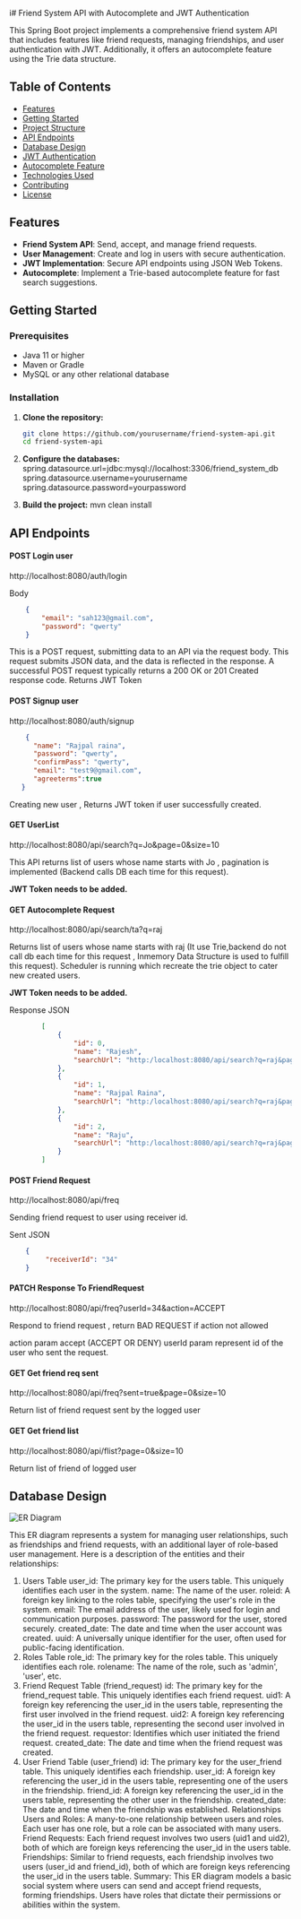 i# Friend System API with Autocomplete and JWT Authentication

This Spring Boot project implements a comprehensive friend system API that includes features like friend requests, managing friendships, and user authentication with JWT. Additionally, it offers an autocomplete feature using the Trie data structure.

## Table of Contents

- [Features](#features)
- [Getting Started](#getting-started)
- [Project Structure](#project-structure)
- [API Endpoints](#api-endpoints)
- [Database Design](#database-design)
- [JWT Authentication](#jwt-authentication)
- [Autocomplete Feature](#autocomplete-feature)
- [Technologies Used](#technologies-used)
- [Contributing](#contributing)
- [License](#license)

## Features

- **Friend System API**: Send, accept, and manage friend requests.
- **User Management**: Create and log in users with secure authentication.
- **JWT Implementation**: Secure API endpoints using JSON Web Tokens.
- **Autocomplete**: Implement a Trie-based autocomplete feature for fast search suggestions.

## Getting Started

### Prerequisites

- Java 11 or higher
- Maven or Gradle
- MySQL or any other relational database

### Installation

1. **Clone the repository:**

   ```bash
   git clone https://github.com/yourusername/friend-system-api.git
   cd friend-system-api
   ```
2. **Configure the databases:**
    spring.datasource.url=jdbc:mysql://localhost:3306/friend_system_db
    spring.datasource.username=yourusername
    spring.datasource.password=yourpassword

3. **Build the project:**
    mvn clean install

## API Endpoints

#### POST Login user
http://localhost:8080/auth/login

Body 
```json
    {
        "email": "sah123@gmail.com",
        "password": "qwerty"
    }
```
This is a POST request, submitting data to an API via the request body. This request submits JSON data, and the data is reflected in the response.
A successful POST request typically returns a 200 OK or 201 Created response code. Returns JWT Token


#### POST Signup user

http://localhost:8080/auth/signup

```json
    {
      "name": "Rajpal raina",
      "password": "qwerty",
      "confirmPass": "qwerty",
      "email": "test9@gmail.com",
      "agreeterms":true
   }
```
Creating new user , Returns JWT token if user successfully created.

#### GET UserList
http://localhost:8080/api/search?q=Jo&page=0&size=10

This API returns list of users whose name starts with Jo , pagination is implemented (Backend calls DB each time for this request).

**JWT Token needs to be added.**

#### GET Autocomplete Request
http://localhost:8080/api/search/ta?q=raj

Returns list of users whose name starts with raj (It use Trie,backend do not call db each time for this request , Inmemory Data Structure is used to fulfill this request).
Scheduler is running which recreate the trie object to cater new created users.

**JWT Token needs to be added.**

Response JSON
```json
        [
            {
                "id": 0,
                "name": "Rajesh",
                "searchUrl": "http:/localhost:8080/api/search?q=raj&page=0&size=10"
            },
            {
                "id": 1,
                "name": "Rajpal Raina",
                "searchUrl": "http:/localhost:8080/api/search?q=raj&page=0&size=10"
            },
            {
                "id": 2,
                "name": "Raju",
                "searchUrl": "http:/localhost:8080/api/search?q=raj&page=0&size=10"
            }
        ]
```

#### POST Friend Request
http://localhost:8080/api/freq

Sending friend request to user using receiver id.

Sent JSON
```json
    {
         "receiverId": "34"
    }
```

#### PATCH Response To FriendRequest
http://localhost:8080/api/freq?userId=34&action=ACCEPT

Respond to friend request , return BAD REQUEST if action not allowed

action param accept (ACCEPT OR DENY)
userId param represent id of the user who sent the request.

#### GET Get friend req sent
http://localhost:8080/api/freq?sent=true&page=0&size=10

Return list of friend request sent by the logged user

#### GET Get friend list
http://localhost:8080/api/flist?page=0&size=10

Return list of friend of logged user

## Database Design 
![ER Diagram](./friendSystem.png)

This ER diagram represents a system for managing user relationships, such as friendships and friend requests, with an additional layer of role-based user management. Here is a description of the entities and their relationships:

1. Users Table
user\_id: The primary key for the users table. This uniquely identifies each user in the system.
name: The name of the user.
roleid: A foreign key linking to the roles table, specifying the user's role in the system.
email: The email address of the user, likely used for login and communication purposes.
password: The password for the user, stored securely.
created\_date: The date and time when the user account was created.
uuid: A universally unique identifier for the user, often used for public-facing identification.
2. Roles Table
role\_id: The primary key for the roles table. This uniquely identifies each role.
rolename: The name of the role, such as 'admin', 'user', etc.
3. Friend Request Table (friend\_request)
id: The primary key for the friend\_request table. This uniquely identifies each friend request.
uid1: A foreign key referencing the user_id in the users table, representing the first user involved in the friend request.
uid2: A foreign key referencing the user_id in the users table, representing the second user involved in the friend request.
requestor: Identifies which user initiated the friend request.
created_date: The date and time when the friend request was created.
4. User Friend Table (user_friend)
id: The primary key for the user_friend table. This uniquely identifies each friendship.
user_id: A foreign key referencing the user_id in the users table, representing one of the users in the friendship.
friend_id: A foreign key referencing the user_id in the users table, representing the other user in the friendship.
created_date: The date and time when the friendship was established.
Relationships
Users and Roles: A many-to-one relationship between users and roles. Each user has one role, but a role can be associated with many users.
Friend Requests: Each friend request involves two users (uid1 and uid2), both of which are foreign keys referencing the user_id in the users table.
Friendships: Similar to friend requests, each friendship involves two users (user_id and friend_id), both of which are foreign keys referencing the user_id in the users table.
Summary:
This ER diagram models a basic social system where users can send and accept friend requests, forming friendships. Users have roles that dictate their permissions or abilities within the system.
